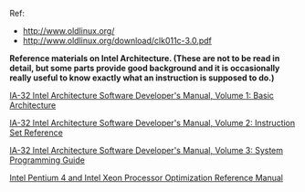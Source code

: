 Ref:

* <http://www.oldlinux.org/>
* <http://www.oldlinux.org/download/clk011c-3.0.pdf>



**Reference materials on Intel Architecture. (These are not to be read in detail, but some parts provide good background and it is occasionally really useful to know exactly what an instruction is supposed to do.)**

[IA-32 Intel Architecture Software Developer's Manual, Volume 1: Basic Architecture](http://www.msc.uky.edu/ken/cs470/intel/ia-32v1.pdf)

[IA-32 Intel Architecture Software Developer's Manual, Volume 2: Instruction Set Reference](http://www.msc.uky.edu/ken/cs470/intel/ia-32v2.pdf)

[IA-32 Intel Architecture Software Developer's Manual, Volume 3: System Programming Guide](http://www.msc.uky.edu/ken/cs470/intel/ia-32v3.pdf)

[Intel Pentium 4 and Intel Xeon Processor Optimization Reference Manual](http://www.msc.uky.edu/ken/cs470/intel/p4opt.pdf)